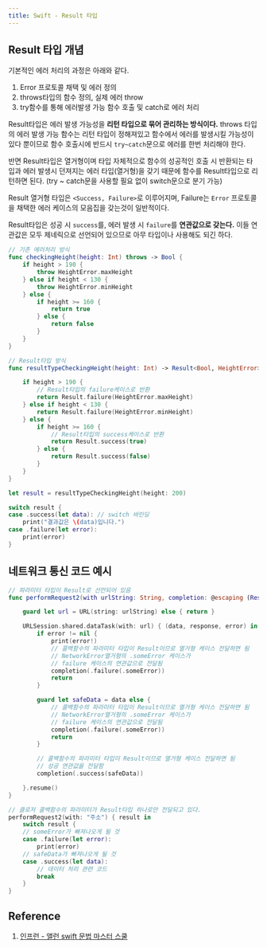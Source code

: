 ```yaml
---
title: Swift - Result 타입
---
```


## Result 타입 개념

기본적인 에러 처리의 과정은 아래와 같다.

1. Error 프로토콜 채택 및 에러 정의
2. throws타입의 함수 정의, 실제 에러 throw
3. try함수를 통해 에러발생 가능 함수 호출 및 catch로 에러 처리

Result타입은 에러 발생 가능성을 **리턴 타입으로 묶어 관리하는 방식이다.** throws 타입의 에러 발생 가능 함수는 리턴 타입이 정해져있고 함수에서 에러를 발생시킬 가능성이 있다 뿐이므로 함수 호출시에 반드시 `try~catch`문으로 에러를 한번 처리해야 한다.

반면 Result타입은 열거형이며 타입 자체적으로 함수의 성공적인 호출 시 반환되는 타입과 에러 발생시 던져지는 에러 타입(열거형)을 갖기 때문에 함수를 Result타입으로 리턴하면 된다. (try ~ catch문을 사용할 필요 없이 switch문으로 분기 가능)

Result 열거형 타입은 `<Success, Failure>`로 이루어지며, Failure는 `Error` 프로토콜을 채택한 에러 케이스의 모음집을 갖는것이 일반적이다.

Result타입은 성공 시 `success`를, 에러 발생 시 `failure`를 **연관값으로 갖는다.** 이들 연관값은 모두 제네릭으로 선언되어 있으므로 아무 타입이나 사용해도 되긴 하다.

```swift
// 기존 에러처리 방식
func checkingHeight(height: Int) throws -> Bool {
    if height > 190 {
        throw HeightError.maxHeight
    } else if height < 130 {
        throw HeightError.minHeight
    } else {
        if height >= 160 {
            return true
        } else {
            return false
        }
    }
}

// Result타입 방식
func resultTypeCheckingHeight(height: Int) -> Result<Bool, HeightError> {

    if height > 190 {
        // Result타입의 failure케이스로 반환
        return Result.failure(HeightError.maxHeight)
    } else if height < 130 {
        return Result.failure(HeightError.minHeight)
    } else {
        if height >= 160 {
            // Result타입의 success케이스로 반환
            return Result.success(true)
        } else {
            return Result.success(false)
        }
    }
}

let result = resultTypeCheckingHeight(height: 200)

switch result {
case .success(let data): // switch 바인딩
    print("결과값은 \(data)입니다.")
case .failure(let error):
    print(error)
}
```

## 네트워크 통신 코드 예시

```swift
// 파라미터 타입이 Result로 선언되어 있음
func performRequest2(with urlString: String, completion: @escaping (Result<Data,NetworkError>) -> Void) {

    guard let url = URL(string: urlString) else { return }

    URLSession.shared.dataTask(with: url) { (data, response, error) in
        if error != nil {
            print(error!)
            // 콜백함수의 파라미터 타입이 Result이므로 열거형 케이스 전달하면 됨
            // NetworkError열거형의 .someError 케이스가
            // failure 케이스의 연관값으로 전달됨
            completion(.failure(.someError))
            return
        }

        guard let safeData = data else {
            // 콜백함수의 파라미터 타입이 Result이므로 열거형 케이스 전달하면 됨
            // NetworkError열거형의 .someError 케이스가
            // failure 케이스의 연관값으로 전달됨
            completion(.failure(.someError))
            return
        }

        // 콜백함수의 파라미터 타입이 Result이므로 열거형 케이스 전달하면 됨
        // 성공 연관값을 전달함
        completion(.success(safeData))

    }.resume()
}

// 클로저 콜백함수의 파라미터가 Result타입 하나로만 전달되고 있다.
performRequest2(with: "주소") { result in
    switch result {
    // someError가 빠져나오게 될 것
    case .failure(let error):
        print(error)
    // safeData가 빠져나오게 될 것
    case .success(let data):
        // 데이터 처리 관련 코드
        break
    }
}
```

## Reference

1. [인프런 - 앨런 swift 문법 마스터 스쿨](https://www.inflearn.com/course/%EC%8A%A4%EC%9C%84%ED%94%84%ED%8A%B8-%EB%AC%B8%EB%B2%95-%EB%A7%88%EC%8A%A4%ED%84%B0-%EC%8A%A4%EC%BF%A8/dashboard)
